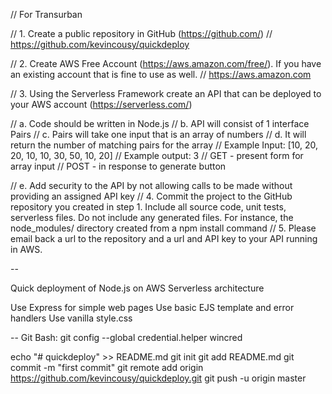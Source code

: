 // For Transurban

// 1. Create a public repository in GitHub (https://github.com/)
// 	https://github.com/kevincousy/quickdeploy

// 2. Create AWS Free Account (https://aws.amazon.com/free/).  If you have an existing account that is fine to use as well.
// 	https://aws.amazon.com

// 3. Using the Serverless Framework create an API that can be deployed to your AWS account (https://serverless.com/)
	
// a. Code should be written in Node.js
// b. API will consist of 1 interface Pairs
// c. Pairs will take one input that is an array of numbers
// d. It will return the number of matching pairs for the array
// Example Input:	 [10, 20, 20, 10, 10, 30, 50, 10, 20]
// Example output:	 3
// GET - present form for array input
// POST - in response to generate button

// e. Add security to the API by not allowing calls to be made without providing an assigned API key
// 4. Commit the project to the GitHub repository you created in step 1.  Include all source code, unit tests, serverless files.  Do not include any generated files.  For instance, the node_modules/ directory created from a npm install command
// 5. Please email back a url to the repository and a url and API key to your API running in AWS.

--

Quick deployment of Node.js on AWS Serverless architecture

Use Express for simple web pages
Use basic EJS template and error handlers
Use vanilla style.css

--
Git Bash:
git config --global credential.helper wincred

echo "# quickdeploy" >> README.md
git init
git add README.md
git commit -m "first commit"
git remote add origin https://github.com/kevincousy/quickdeploy.git
git push -u origin master


